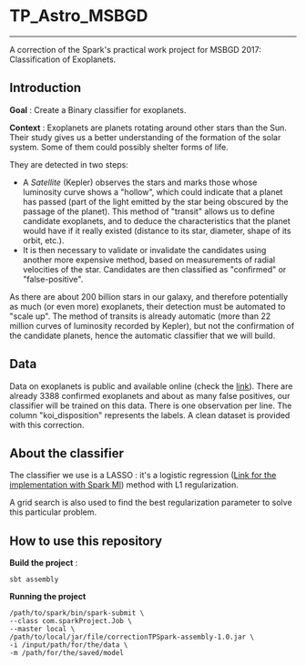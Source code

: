# TP_Astro_MSBGD
---
A correction of the Spark's practical work project for MSBGD 2017: Classification of Exoplanets.

## Introduction
**Goal**  : Create a Binary classifier for exoplanets.

**Context** : Exoplanets are planets rotating around other stars than the Sun. Their study gives us a better understanding of the formation of the solar system. Some of them could possibly shelter forms of life.


They are detected in two steps:
* A *Satellite* (Kepler) observes the stars and marks those whose luminosity curve shows a "hollow", which could indicate that a planet has passed (part of the light emitted by the star being obscured by the passage of the planet). This method of "transit" allows us to define candidate exoplanets, and to deduce the characteristics that the planet would have if it really existed (distance to its star, diameter, shape of its orbit, etc.).
* It is then necessary to validate or invalidate the candidates using another more expensive method, based on measurements of radial velocities of the star. Candidates are then classified as "confirmed" or "false-positive".

As there are about 200 billion stars in our galaxy, and therefore potentially as much (or even more) exoplanets, their detection must be automated to "scale up". The method of transits is already automatic (more than 22 million curves of luminosity recorded by Kepler), but not the confirmation of the candidate planets, hence the automatic classifier that we will build.

## Data
Data on exoplanets is public and available online (check the [link](http://exoplanetarchive.ipac.caltech.edu/index.html)). There are already 3388 confirmed exoplanets and about as many false positives, our classifier will be trained on this data. There is one observation per line. The column "koi_disposition" represents the labels. 
A clean dataset is provided with this correction.

## About the classifier
The classifier we use is a LASSO : it's a logistic regression
([Link for the implementation with Spark Ml](http://spark.apache.org/docs/latest/api/scala/index.html#org.apache.spark.ml.classification.LogisticRegression)) method with L1 regularization.

A grid search is also used to find the best regularization parameter to solve this particular problem.

## How to use this repository

**Build the project** :
```
sbt assembly
```

**Running the project**

```
/path/to/spark/bin/spark-submit \
--class com.sparkProject.Job \
--master local \
/path/to/local/jar/file/correctionTPSpark-assembly-1.0.jar \
-i /input/path/for/the/data \
-m /path/for/the/saved/model
```
